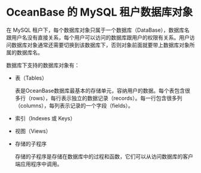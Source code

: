 OceanBase 的 MySQL 租户数据库对象
==============================================

在 MySQL 租户下，每个数据库对象只属于一个数据库（DataBase），数据库名跟用户名没有直接关系，每个用户可以访问的数据库跟用户的权限有关系。用户访问数据库对象通常还需要切换到该数据库下，否则对象前面就要带上数据库对象所属的数据库名。

数据库下支持的数据库对象有：

* 表（Tables）

  表是OceanBase数据库最基本的存储单元，容纳用户的数据。每个表包含很多行（rows），每行表示独立的数据记录（records）。每一行包含很多列（columns），每列表示记录的一个字段（fields）。
  
<!-- -->

* 索引（Indexes 或 Keys）

* 视图（Views）

* 存储的子程序

  存储的子程序是存储在数据库中的过程和函数，它们可以从访问数据库的客户端应用程序中调用。
  